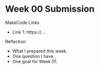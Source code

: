 # Week 00 Submission

MakeCode Links
- Link 1: https://...

Reflection
- What I prepared this week.
- One question I have.
- One goal for Week 01.
